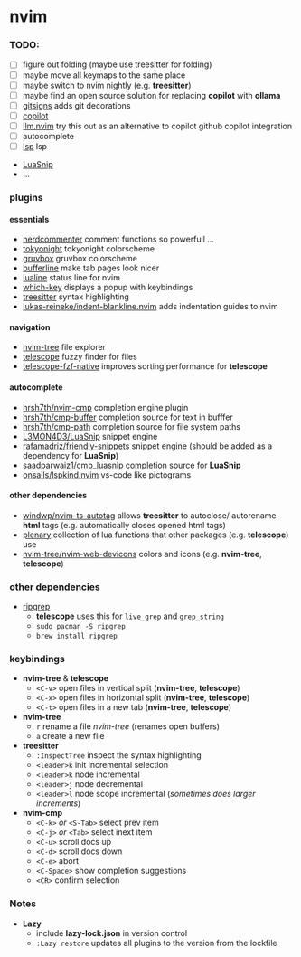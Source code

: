 # nvim

### TODO:
 - [ ] figure out folding (maybe use treesitter for folding)
 - [ ] maybe move all keymaps to the same place
 - [ ] maybe switch to nvim nightly (e.g. **treesitter**)
 - [ ] maybe find an open source solution for replacing **copilot** with **ollama** 
 - [ ]  [gitsigns](https://github.com/lewis6991/gitsigns.nvim)
   adds git decorations
 - [ ]  [copilot](https://github.com/github/copilot.vim)
 - [ ]  [llm.nvim](https://github.com/huggingface/llm.nvim) try this out as an alternative to copilot
   github copilot integration
 - [ ] autocomplete
 - [ ]  [lsp](https://github.com/neovim/nvim-lspconfig) lsp
   - [LuaSnip](https://github.com/L3MON4D3/LuaSnip)
   - ...

### plugins

#### essentials

 - [nerdcommenter](https://github.com/preservim/nerdcommenter) comment functions so powerfull ...
 - [tokyonight](https://github.com/folke/tokyonight.nvim) tokyonight colorscheme
 - [gruvbox](https://github.com/gruvbox-community) gruvbox colorscheme
 - [bufferline](https://github.com/akinsho/bufferline.nvim) make tab pages look nicer
 - [lualine](https://github.com/nvim-lualine/lualine.nvim) status line for nvim
 - [which-key](https://github.com/folke/which-key.nvim) displays a popup with keybindings
 - [treesitter](https://github.com/nvim-treesitter/nvim-treesitter) syntax highlighting
 - [lukas-reineke/indent-blankline.nvim](https://github.com/lukas-reineke/indent-blankline.nvim) 
   adds indentation guides to nvim

#### navigation

 - [nvim-tree](https://github.com/nvim-tree/nvim-tree.lua) file explorer
 - [telescope](https://github.com/nvim-telescope/telescope.nvim/tree/0.1.x) fuzzy finder for files
 - [telescope-fzf-native](https://github.com/nvim-telescope/telescope-fzf-native.nvim)
   improves sorting performance for **telescope**

#### autocomplete

   - [hrsh7th/nvim-cmp](https://github.com/hrsh7th/nvim-cmp) completion engine plugin
   - [hrsh7th/cmp-buffer](https://github.com/hrsh7th/cmp-buffer/) completion source for text in bufffer
   - [hrsh7th/cmp-path](https://github.com/hrsh7th/cmp-path) completion source for file system paths
   - [L3MON4D3/LuaSnip](https://github.com/L3MON4D3/LuaSnip) snippet engine 
   - [rafamadriz/friendly-snippets](https://github.com/rafamadriz/friendly-snippets) 
     snippet engine (should be added as a dependency for **LuaSnip**)
   - [saadparwaiz1/cmp_luasnip](https://github.com/saadparwaiz1/cmp_luasnip) completion source for **LuaSnip**
   - [onsails/lspkind.nvim](https://github.com/onsails/lspkind.nvim) vs-code like pictograms


#### other dependencies
 - [windwp/nvim-ts-autotag](https://github.com/windwp/nvim-ts-autotag)
   allows **treesitter** to autoclose/ autorename **html** tags (e.g. automatically closes opened html tags)
 - [plenary](https://github.com/nvim-lua/plenary.nvim)
   collection of lua functions that other packages (e.g. **telescope**) use
 - [nvim-tree/nvim-web-devicons](https://github.com/nvim-tree/nvim-web-devicons)
   colors and icons (e.g. **nvim-tree**, **telescope**)


### other dependencies

  - [ripgrep](https://github.com/BurntSushi/ripgrep)
    - **telescope** uses this for `live_grep` and `grep_string`
    - ```sudo pacman -S ripgrep```
    - ```brew install ripgrep``` 

### keybindings
  - **nvim-tree** & **telescope**
    - `<C-v>` open files in vertical split (**nvim-tree**, **telescope**)
    - `<C-x>` open files in horizontal split (**nvim-tree**, **telescope**)
    - `<C-t>` open files in a new tab (**nvim-tree**, **telescope**)
  - **nvim-tree** 
    - `r` rename a file *nvim-tree* (renames open buffers)
    - `a` create a new file
  - **treesitter** 
    - `:InspectTree` inspect the syntax highlighting
    - `<leader>k` init incremental selection
    - `<leader>k` node incremental
    - `<leader>j` node decremental
    - `<leader>l` node scope incremental (*sometimes does larger increments*)
  - **nvim-cmp** 
    - `<C-k>` *or* `<S-Tab>` select prev item
    - `<C-j>` *or* `<Tab>` select inext item
    - `<C-u>` scroll docs up
    - `<C-d>` scroll docs down
    - `<C-e>` abort
    - `<C-Space>` show completion suggestions
    - `<CR>` confirm selection


### Notes
  - **Lazy**
    - include **lazy-lock.json** in version control
    - `:Lazy restore` updates all plugins to the version from the lockfile
